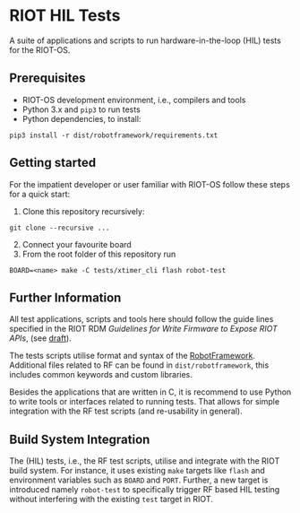 # RIOT HIL Tests

A suite of applications and scripts to run hardware-in-the-loop (HIL) tests for
the RIOT-OS.

## Prerequisites

* RIOT-OS development environment, i.e., compilers and tools
* Python 3.x and `pip3` to run tests
* Python dependencies, to install:
```
pip3 install -r dist/robotframework/requirements.txt
```

## Getting started

For the impatient developer or user familiar with RIOT-OS follow these steps
for a quick start:

1. Clone this repository recursively:
```
git clone --recursive ...
```
2. Connect your favourite board
3. From the root folder of this repository run
```
BOARD=<name> make -C tests/xtimer_cli flash robot-test
```

## Further Information

All test applications, scripts and tools here should follow the guide lines
specified in the RIOT RDM *Guidelines for Write Firmware to Expose RIOT APIs*,
(see [draft]).

The tests scripts utilise format and syntax of the [RobotFramework]. Additional
files related to RF can be found in `dist/robotframework`, this includes common
keywords and custom libraries.

Besides the applications that are written in C, it is recommend to use Python
to write tools or interfaces related to running tests. That allows for simple
integration with the RF test scripts (and re-usability in general).

## Build System Integration

The (HIL) tests, i.e., the RF test scripts, utilise and integrate with the RIOT
build system. For instance, it uses existing `make` targets like `flash` and
environment variables such as `BOARD` and `PORT`. Further, a new target is
introduced namely `robot-test` to specifically trigger RF based HIL testing
without interfering with the existing `test` target in RIOT.

[draft]: https://github.com/RIOT-OS/RIOT/pull/10624
[RobotFramework]: https://robotframework.org
